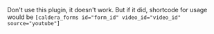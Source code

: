 Don't use this plugin, it doesn't work. But if it did, shortcode for usage would be `[caldera_forms id="form_id" video_id="video_id" source="youtube"]`